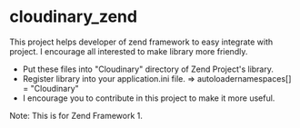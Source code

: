 cloudinary_zend
===============

This project helps developer of zend framework to easy integrate with project. I encourage all interested to make library more friendly.


- Put these files into "Cloudinary" directory of Zend Project's library.
- Register library into your application.ini file. => autoloadernamespaces[] = "Cloudinary" 
- I encourage you to contribute in this project to make it more useful.


Note: This is for Zend Framework 1.
